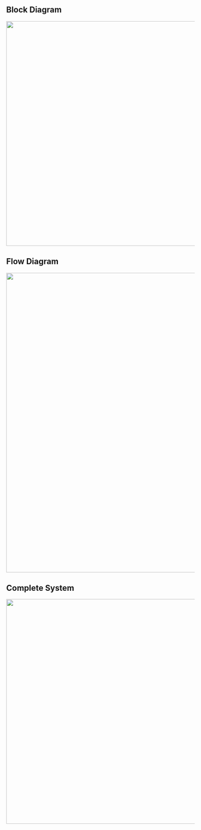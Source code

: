 
<h2>Block Diagram</h2>
<img src="https://raw.githubusercontent.com/mackvv/firebasewebapp/main/Diagrams/Block%20Diagram.png" width="600"/>
<h2>Flow Diagram</h2>
<img src="https://raw.githubusercontent.com/mackvv/firebasewebapp/main/Diagrams/Flow%20Diagram.png" width="800"/>
<h2>Complete System</h2>
<img src="https://github.com/mackvv/firebasewebapp/blob/main/Diagrams/Full%20System.jpg" width="600"/>




